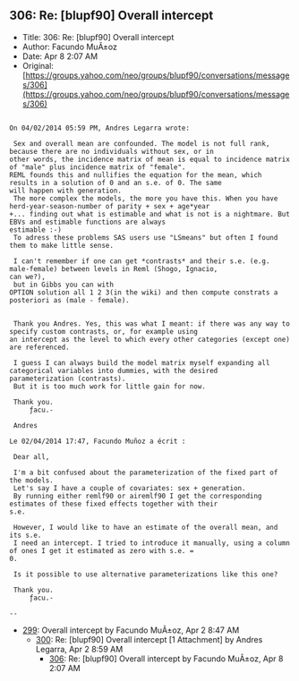 ## 306: Re: [blupf90] Overall intercept

- Title: 306: Re: [blupf90] Overall intercept
- Author: Facundo MuÃ±oz
- Date: Apr 8 2:07 AM
- Original: [https://groups.yahoo.com/neo/groups/blupf90/conversations/messages/306](https://groups.yahoo.com/neo/groups/blupf90/conversations/messages/306)

```

On 04/02/2014 05:59 PM, Andres Legarra wrote:

 Sex and overall mean are confounded. The model is not full rank, because there are no individuals without sex, or in
other words, the incidence matrix of mean is equal to incidence matrix of "male" plus incidence matrix of "female".
REML founds this and nullifies the equation for the mean, which results in a solution of 0 and an s.e. of 0. The same
will happen with generation.
 The more complex the models, the more you have this. When you have herd-year-season-number of parity + sex + age*year
+... finding out what is estimable and what is not is a nightmare. But EBVs and estimable functions are always
estimable :-)
 To adress these problems SAS users use "LSmeans" but often I found them to make little sense.

 I can't remember if one can get *contrasts* and their s.e. (e.g. male-female) between levels in Reml (Shogo, Ignacio,
can we?), 
 but in Gibbs you can with 
OPTION solution all 1 2 3(in the wiki) and then compute constrats a posteriori as (male - female).


 Thank you Andres. Yes, this was what I meant: if there was any way to specify custom contrasts, or, for example using
an intercept as the level to which every other categories (except one) are referenced.

 I guess I can always build the model matrix myself expanding all categorical variables into dummies, with the desired
parameterization (contrasts).
 But it is too much work for little gain for now.

 Thank you.
	 ƒacu.-

 Andres

Le 02/04/2014 17:47, Facundo Muñoz a écrit :

 Dear all,

 I'm a bit confused about the parameterization of the fixed part of the models.
 Let's say I have a couple of covariates: sex + generation.
 By running either remlf90 or airemlf90 I get the corresponding estimates of these fixed effects together with their
s.e.

 However, I would like to have an estimate of the overall mean, and its s.e.
 I need an intercept. I tried to introduce it manually, using a column of ones I get it estimated as zero with s.e. =
0.

 Is it possible to use alternative parameterizations like this one?

 Thank you.
	 ƒacu.-

-- 
```

- [299](0299.md): Overall intercept by Facundo MuÃ±oz, Apr 2 8:47 AM
    - [300](0300.md): Re: [blupf90] Overall intercept [1 Attachment] by Andres Legarra, Apr 2 8:59 AM
        - [306](0306.md): Re: [blupf90] Overall intercept by Facundo MuÃ±oz, Apr 8 2:07 AM
